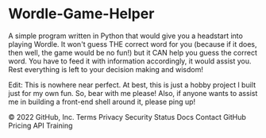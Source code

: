 # Wordle-Game-Helper
A simple program written in Python that would give you a headstart into playing Wordle. It won't guess THE correct word for you (because if it does, then well, the game would be no fun!) but it CAN help you guess the correct word. You have to feed it with information accordingly, it would assist you. Rest everything is left to your decision making and wisdom!

Edit: This is nowhere near perfect. At best, this is just a hobby project I built just for my own fun. So, bear with me please! Also, if anyone wants to assist me in building a front-end shell around it, please ping up!

© 2022 GitHub, Inc.
Terms
Privacy
Security
Status
Docs
Contact GitHub
Pricing
API
Training
